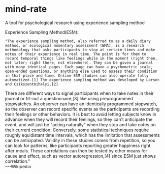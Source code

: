 # mind-rate
A tool for psychological research using experience sampling method

Experience Sampling Method(ESM):

	"The experience sampling method, also referred to as a daily diary method, or ecological momentary assessment (EMA), is a research methodology that asks participants to stop at certain times and make notes of their experience in real time. The point is for them to record temporal things like feelings while in the moment (right then, not later; right there, not elsewhere). They can be given a journal with many identical pages. Each page can have a psychometric scale, open-ended questions, or anything else used to assess their condition in that place and time. Online ESM studies can also operate fully automatized.[1] The experience sampling method was developed by Larson and Csikszentmihalyi.[2]

There are different ways to signal participants when to take notes in their journal or fill-out a questionnaire,[3] like using preprogrammed stopwatches. An observer can have an identically programmed stopwatch, so the observer can record specific events as the participants are recording their feelings or other behaviors. It is best to avoid letting subjects know in advance when they will record their feelings, so they can't anticipate the event, and will just be "acting naturally" when they stop and take notes on their current condition. Conversely, some statistical techniques require roughly equidistant time intervals, which has the limitation that assessments can be anticipated. Validity in these studies comes from repetition, so you can look for patterns, like participants reporting greater happiness right after meals. These correlations can then be tested by other means for cause and effect, such as vector autoregression,[4] since ESM just shows correlation."                                                              
																												  ---Wikipedia
